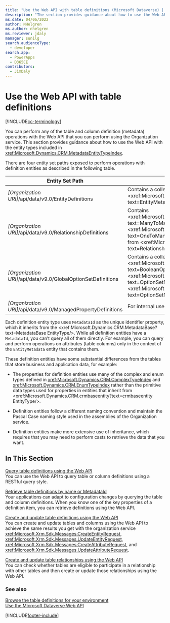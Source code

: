 ```yaml
---
title: "Use the Web API with table definitions (Microsoft Dataverse) | Microsoft Docs"
description: "The section provides guidance about how to use the Web API with the entity types included in Web API Metadata EntityType Reference, enabling you to read, create, and update table and column definitions."
ms.date: 04/06/2022
author: NHelgren
ms.author: nhelgren
ms.reviewer: jdaly
manager: sunilg
search.audienceType: 
  - developer
search.app: 
  - PowerApps
  - D365CE
contributors: 
  - JimDaly
---
```

# Use the Web API with table definitions

[!INCLUDE[cc-terminology](../includes/cc-terminology.md)]

You can perform any of the table and column definition (metadata) operations with the Web API that you can perform using the Organization service. This section provides guidance about how to use the Web API with the entity types included in <xref:Microsoft.Dynamics.CRM.MetadataEntityTypeIndex>.  

 There are four entity set paths exposed to perform operations with definition entities as described in the following table.  
  
|Entity Set Path|Description|  
|---------------------|-----------------|  
|*[Organization URI]*/api/data/v9.0/EntityDefinitions|Contains a collection of <xref:Microsoft.Dynamics.CRM.EntityMetadata?text=EntityMetadata EntityType/>.|  
|*[Organization URI]*/api/data/v9.0/RelationshipDefinitions|Contains <xref:Microsoft.Dynamics.CRM.ManyToManyRelationshipMetadata?text=ManyToManyRelationshipMetadata EntityType/> and <xref:Microsoft.Dynamics.CRM.OneToManyRelationshipMetadata?text=OneToManyRelationshipMetadata EntityType/> as both inherit from <xref:Microsoft.Dynamics.CRM.RelationshipMetadataBase?text=RelationshipMetadataBase EntityType/>.|  
|*[Organization URI]*/api/data/v9.0/GlobalOptionSetDefinitions|Contains a collection of globally defined <xref:Microsoft.Dynamics.CRM.BooleanOptionSetMetadata?text=BooleanOptionSetMetadata EntityType/> and <xref:Microsoft.Dynamics.CRM.OptionSetMetadata?text=OptionSetMetadata EntityType/> as both inherit from <xref:Microsoft.Dynamics.CRM.OptionSetMetadata?text=OptionSetMetadata EntityType/>.|  
|*[Organization URI]*/api/data/v9.0/ManagedPropertyDefinitions|  For internal use only|  
  
Each definition entity type uses `MetadataId` as the unique identifier property, which it inherits from the <xref:Microsoft.Dynamics.CRM.MetadataBase?text=MetadataBase EntityType/>. While all definition entities have a `MetadataId`, you can’t query all of them directly. For example, you can query and perform operations on attributes (table columns) only in the context of the `EntityMetadata` entity that contains them.  
  
These definition entities have some substantial differences from the tables that store business and application data, for example:  
  
- The properties for definition entities use many of the complex and enum types defined in <xref:Microsoft.Dynamics.CRM.ComplexTypeIndex> and <xref:Microsoft.Dynamics.CRM.EnumTypeIndex> rather than the primitive data types used for properties in entities that inherit from <xref:Microsoft.Dynamics.CRM.crmbaseentity?text=crmbaseentity EntityType/>.  
  
- Definition entities follow a different naming convention and maintain the Pascal Case naming style used in the assemblies of the Organization service.  
  
- Definition entities make more extensive use of inheritance, which requires that you may need to perform casts to retrieve the data that you want.  
  
## In This Section

[Query table definitions using the Web API](query-metadata-web-api.md)<br />
You can use the Web API to query table or column definitions using a RESTful query style.  

[Retrieve table definitions by name or MetadataId](retrieve-metadata-name-metadataid.md)<br />
Your applications can adapt to configuration changes by querying the table and column definitions. When you know one of the key properties of a definition item, you can retrieve definitions using the Web API.  

[Create and update table definitions using the Web API](create-update-entity-definitions-using-web-api.md)<br />
You can create and update tables and columns using the Web API to achieve the same results you get with the organization service <xref:Microsoft.Xrm.Sdk.Messages.CreateEntityRequest>, <xref:Microsoft.Xrm.Sdk.Messages.UpdateEntityRequest>, <xref:Microsoft.Xrm.Sdk.Messages.CreateAttributeRequest>, and <xref:Microsoft.Xrm.Sdk.Messages.UpdateAttributeRequest>.  

[Create and update table relationships using the Web API](create-update-entity-relationships-using-web-api.md)<br />
You can check whether tables are eligible to participate in a relationship with other tables and then create or update those relationships using the Web API.  

### See also

[Browse the table definitions for your environment](../browse-your-metadata.md)<br />
[Use the Microsoft Dataverse Web API](overview.md)

[!INCLUDE[footer-include](../../../includes/footer-banner.md)]